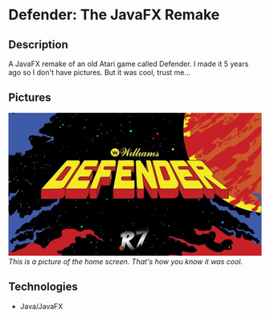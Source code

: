 # Defender: The JavaFX Remake

## Description
A JavaFX remake of an old Atari game called Defender. I made it 5 years ago so I don't have pictures. But it was cool, trust me...

## Pictures
![image](TitleScreen.jpg)
*This is a picture of the home screen. That's how you know it was cool.*

## Technologies
- Java/JavaFX 
